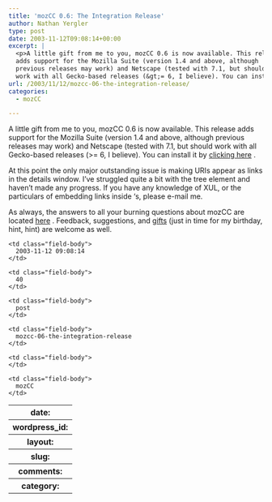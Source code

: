 ```yaml
---
title: 'mozCC 0.6: The Integration Release'
author: Nathan Yergler
type: post
date: 2003-11-12T09:08:14+00:00
excerpt: |
  <p>A little gift from me to you, mozCC 0.6 is now available. This release
  adds support for the Mozilla Suite (version 1.4 and above, although
  previous releases may work) and Netscape (tested with 7.1, but should
  work with all Gecko-based releases (&gt;= 6, I believe). You can install ...</p>
url: /2003/11/12/mozcc-06-the-integration-release/
categories:
  - mozCC

---
```

A little gift from me to you, mozCC 0.6 is now available. This release adds support for the Mozilla Suite (version 1.4 and above, although previous releases may work) and Netscape (tested with 7.1, but should work with all Gecko-based releases (>= 6, I believe). You can install it by [clicking here][1] .

At this point the only major outstanding issue is making URIs appear as links in the details window. I’ve struggled quite a bit with the tree element and haven’t made any progress. If you have any knowledge of <span class="caps">XUL</span>, or the particulars of embedding links inside &#8216;s, please e-mail me.

As always, the answers to all your burning questions about mozCC are located [here][2] . Feedback, suggestions, and [gifts][3]  (just in time for my birthday, hint, hint) are welcome as well.

<table class="docutils field-list" frame="void" rules="none">
  <col class="field-name" /> <col class="field-body" /> <tr class="field">
    <th class="field-name">
      date:
    </th>

    <td class="field-body">
      2003-11-12 09:08:14
    </td>
  </tr>

  <tr class="field">
    <th class="field-name">
      wordpress_id:
    </th>

    <td class="field-body">
      40
    </td>
  </tr>

  <tr class="field">
    <th class="field-name">
      layout:
    </th>

    <td class="field-body">
      post
    </td>
  </tr>

  <tr class="field">
    <th class="field-name">
      slug:
    </th>

    <td class="field-body">
      mozcc-06-the-integration-release
    </td>
  </tr>

  <tr class="field">
    <th class="field-name">
      comments:
    </th>

    <td class="field-body">
    </td>
  </tr>

  <tr class="field">
    <th class="field-name">
      category:
    </th>

    <td class="field-body">
      mozCC
    </td>
  </tr>
</table>

 [1]: http://www.yergler.net/projects/mozcc/releases/mozcc-0.6.xpi
 [2]: http://www.yergler.net/projects/mozcc
 [3]: http://www.amazon.com/o/registry/NGLQZUUUV4F6